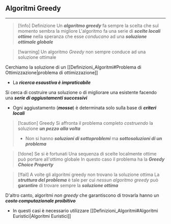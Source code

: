 ## Algoritmi Greedy
---
>[!info] Definizione
>Un ***algoritmo greedy*** fa sempre la scelta che sul momento sembra la migliore
>L'algoritmo fa una serie di ***scelte locali ottime*** nella speranza che esse *conducano* ad una ***soluzione ottimale globale***

>[!warning] Un algoritmo *Greedy* non sempre conduce ad una soluzione ottimale

Cerchiamo la soluzione di un [[Definizioni_Algoritmi#Problema di Ottimizzazione|problema di ottimizzazione]]
- La ***ricerca esaustiva è impraticabile***

Si cerca di costruire una soluzione o di migliorare una esistente facendo una ***serie di aggiustamenti successivi***
- Ogni aggiustamento (***mossa***) è determinata solo sulla base di ***criteri locali***

>[!caution] Greedy
>Si affronta il problema completo *costruendo* la soluzione ***un pezzo alla volta***
>- Non si hanno ***soluzioni di sottoproblemi*** ma ***sottosoluzioni di un problema***

>[!done] Se si è fortunati
>Una sequenza di scelte localmente ottime può portare all'ottimo globale
>In questo caso il problema ha la ***Greedy Choice Property***

>[!fail] A volte gli algoritmi greedy non trovano la soluzione ottima
>La ***struttura del problema*** è tale per cui *nessun algoritmo greedy* può **garantire** di trovare sempre la ***soluzione ottima***

D'altro canto, algoritmi *non greedy* che garantiscono di trovarla hanno un ***costo computazionale proibitivo***
- In questi casi è necessario utilizzare [[Definizioni_Algoritmi#Algoritmi Euristici|Algoritmi Euristici]]